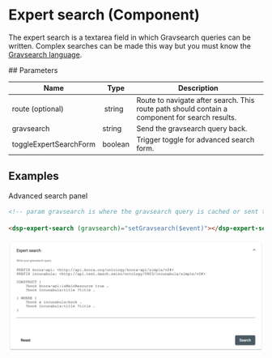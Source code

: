 # Expert search (Component)

The expert search is a textarea field in which Gravsearch queries can be written. Complex searches can be made this way but you must know the [Gravsearch language](https://docs.knora.org/paradox/03-apis/api-v2/query-language.html).

## Parameters

Name | Type | Description
--- | --- | ---
route (optional) | string | Route to navigate after search. This route path should contain a component for search results.
gravsearch | string | Send the gravsearch query back.
toggleExpertSearchForm | boolean | Trigger toggle for advanced search form.

## Examples

Advanced search panel

```html
<!-- param gravsearch is where the gravsearch query is cached or sent to DSP-API -->

<dsp-expert-search (gravsearch)="setGravsearch($event)"></dsp-expert-search>
```

![Expert search panel with a default Gravsearch query](../../assets/images/expert-search.png)
